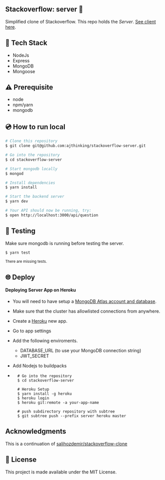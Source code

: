 ## Stackoverflow: server :dizzy:

Simplified clone of Stackoverflow. This repo holds the _Server_. [See client here](https://github.com/ajthinking/stackoverflow-client).

## :rocket: Tech Stack

- NodeJs
- Express
- MongoDB
- Mongoose

## :warning: Prerequisite

- node
- npm/yarn
- mongodb

## :cd: How to run local

```bash
# Clone this repository
$ git clone git@github.com:ajthinking/stackoverflow-server.git

# Go into the repository
$ cd stackoverflow-server

# Start mongodb locally
$ mongod

# Install dependencies
$ yarn install

# Start the backend server
$ yarn dev

# Your API should now be running, try:
$ open http://localhost:3000/api/question

```

## :mag_right: Testing

Make sure mongodb is running before testing the server.

```bash
$ yarn test
```

<sub>There are missing tests.</sub>

## :globe_with_meridians: Deploy

#### Deploying Server App on Heroku

- You will need to have setup a [MongoDB Atlas account and database](https://docs.atlas.mongodb.com/getting-started/).
- Make sure that the cluster has allowlisted connections from anywhere.
- Create a [Heroku](https://dashboard.heroku.com/new-app) new app.
- Go to app settings
- Add the following enviroments.
  - DATABASE_URL (to use your MongoDB connection string)
  - JWT_SECRET
- Add Nodejs to buildpacks

-       # Go into the repository
        $ cd stackoverflow-server

        # Heroku Setup
        $ yarn install -g heroku
        $ heroku login
        $ heroku git:remote -a your-app-name

        # push subdirectory repository with subtree
        $ git subtree push --prefix server heroku master

## Acknowledgments

This is a continuation of [salihozdemir/stackoverflow-clone](https://github.com/salihozdemir/stackoverflow-clone)

## :memo: License

This project is made available under the MIT License.
